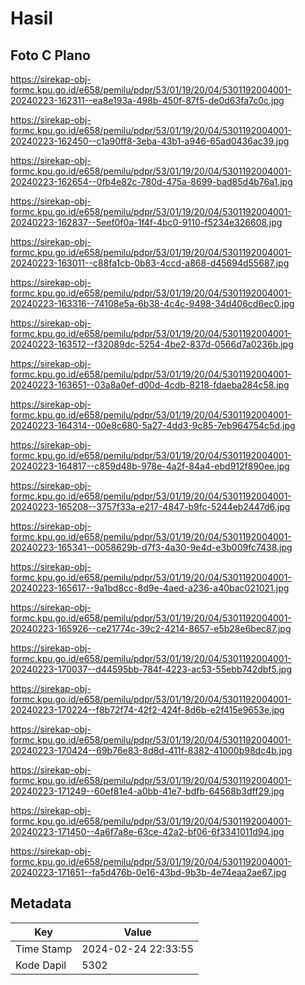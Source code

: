 # Hasil

## Foto C Plano

https://sirekap-obj-formc.kpu.go.id/e658/pemilu/pdpr/53/01/19/20/04/5301192004001-20240223-162311--ea8e193a-498b-450f-87f5-de0d63fa7c0c.jpg

https://sirekap-obj-formc.kpu.go.id/e658/pemilu/pdpr/53/01/19/20/04/5301192004001-20240223-162450--c1a90ff8-3eba-43b1-a946-65ad0436ac39.jpg

https://sirekap-obj-formc.kpu.go.id/e658/pemilu/pdpr/53/01/19/20/04/5301192004001-20240223-162654--0fb4e82c-780d-475a-8699-bad85d4b76a1.jpg

https://sirekap-obj-formc.kpu.go.id/e658/pemilu/pdpr/53/01/19/20/04/5301192004001-20240223-162837--5eef0f0a-1f4f-4bc0-9110-f5234e326608.jpg

https://sirekap-obj-formc.kpu.go.id/e658/pemilu/pdpr/53/01/19/20/04/5301192004001-20240223-163011--c88fa1cb-0b83-4ccd-a868-d45694d55687.jpg

https://sirekap-obj-formc.kpu.go.id/e658/pemilu/pdpr/53/01/19/20/04/5301192004001-20240223-163316--74108e5a-6b38-4c4c-9498-34d406cd6ec0.jpg

https://sirekap-obj-formc.kpu.go.id/e658/pemilu/pdpr/53/01/19/20/04/5301192004001-20240223-163512--f32089dc-5254-4be2-837d-0566d7a0236b.jpg

https://sirekap-obj-formc.kpu.go.id/e658/pemilu/pdpr/53/01/19/20/04/5301192004001-20240223-163651--03a8a0ef-d00d-4cdb-8218-fdaeba284c58.jpg

https://sirekap-obj-formc.kpu.go.id/e658/pemilu/pdpr/53/01/19/20/04/5301192004001-20240223-164314--00e8c680-5a27-4dd3-9c85-7eb964754c5d.jpg

https://sirekap-obj-formc.kpu.go.id/e658/pemilu/pdpr/53/01/19/20/04/5301192004001-20240223-164817--c859d48b-978e-4a2f-84a4-ebd912f890ee.jpg

https://sirekap-obj-formc.kpu.go.id/e658/pemilu/pdpr/53/01/19/20/04/5301192004001-20240223-165208--3757f33a-e217-4847-b9fc-5244eb2447d6.jpg

https://sirekap-obj-formc.kpu.go.id/e658/pemilu/pdpr/53/01/19/20/04/5301192004001-20240223-165341--0058629b-d7f3-4a30-9e4d-e3b009fc7438.jpg

https://sirekap-obj-formc.kpu.go.id/e658/pemilu/pdpr/53/01/19/20/04/5301192004001-20240223-165617--9a1bd8cc-8d9e-4aed-a236-a40bac021021.jpg

https://sirekap-obj-formc.kpu.go.id/e658/pemilu/pdpr/53/01/19/20/04/5301192004001-20240223-165926--ce21774c-39c2-4214-8657-e5b28e6bec87.jpg

https://sirekap-obj-formc.kpu.go.id/e658/pemilu/pdpr/53/01/19/20/04/5301192004001-20240223-170037--d44595bb-784f-4223-ac53-55ebb742dbf5.jpg

https://sirekap-obj-formc.kpu.go.id/e658/pemilu/pdpr/53/01/19/20/04/5301192004001-20240223-170224--f8b72f74-42f2-424f-8d6b-e2f415e9653e.jpg

https://sirekap-obj-formc.kpu.go.id/e658/pemilu/pdpr/53/01/19/20/04/5301192004001-20240223-170424--69b76e83-8d8d-411f-8382-41000b98dc4b.jpg

https://sirekap-obj-formc.kpu.go.id/e658/pemilu/pdpr/53/01/19/20/04/5301192004001-20240223-171249--60ef81e4-a0bb-41e7-bdfb-64568b3dff29.jpg

https://sirekap-obj-formc.kpu.go.id/e658/pemilu/pdpr/53/01/19/20/04/5301192004001-20240223-171450--4a6f7a8e-63ce-42a2-bf06-6f3341011d94.jpg

https://sirekap-obj-formc.kpu.go.id/e658/pemilu/pdpr/53/01/19/20/04/5301192004001-20240223-171651--fa5d476b-0e16-43bd-9b3b-4e74eaa2ae67.jpg


## Metadata

| Key        | Value               |
| ---------- | ------------------- |
| Time Stamp | 2024-02-24 22:33:55 |
| Kode Dapil | 5302                |



